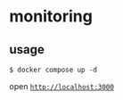 # monitoring

## usage
```shell
$ docker compose up -d
```

open [`http://localhost:3000`](http://localhost:3000)
